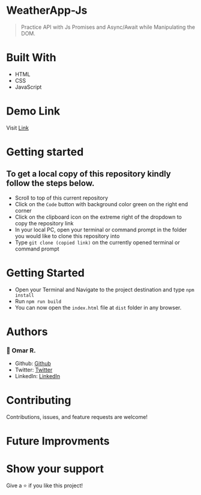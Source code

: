 # WeatherApp-Js

> Practice API with Js Promises and Async/Await while Manipulating the DOM.

# Built With

- HTML
- CSS
- JavaScript

# Demo Link
Visit [Link](#)

# Getting started

## To get a local copy of this repository kindly follow the steps below.
- Scroll to top of this current repository
- Click on the `Code` button with background color green on the right end corner
- Click on the clipboard icon on the extreme right of the dropdown to copy the repository link
- In your local PC, open your terminal or command prompt in the folder you would like to clone this repository into
- Type `git clone (copied link)` on the currently opened terminal or command prompt

# Getting Started 

- Open your Terminal and Navigate to the project destination and type `npm install`
- Run `npm run build`
- You can now open the `index.html` file at `dist` folder in any browser.

# Authors

### 👤 Omar R.

- Github: [Github](https://github.com/od-c0d3r)
- Twitter: [Twitter](https://twitter.com/od_coder)
- LinkedIn: [LinkedIn](https://www.linkedin.com/in/omarrashad/)


# Contributing
Contributions, issues, and feature requests are welcome!

# Future Improvments

# Show your support
Give a ⭐ if you like this project!